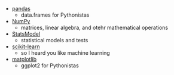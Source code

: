 * [pandas](http://pandas.pydata.org/)
	* data.frames for Pythonistas
* [NumPy](http://www.numpy.org/)
	* matrices, linear algebra, and otehr mathematical operations
* [StatsModel](http://www.statsmodels.org/stable/index.html)
	* statistical models and tests
* [scikit-learn](http://scikit-learn.org/stable/)
	* so I heard you like machine learning
* [matplotlib](https://matplotlib.org/)
	* ggplot2 for Pythonistas
